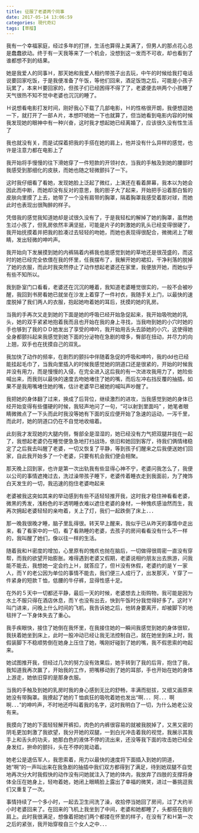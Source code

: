 ```yaml
---
title: 征服了老婆两个同事
date: 2017-05-14 13:06:59
categories: 現代奇幻
tags: [草榴]
---
```

我有一个幸福家庭，经过多年的打拼，生活也算得上美满了，但男人的那点花心总是蠢蠢欲动。终于有一天我等来了一个机会，没想到这一发而不可收，却也看到了谁都想不到的结果。

她是我爱人的同事Ｈ，那天她和我爱人相约带孩子出去玩，中午的时候给我打电话说要回家吃饭，于是我便准备了午饭，等他们回来，酒足饭饱之后，可能是小孩子玩累了，本来Ｈ要回家的，但孩子们已经困得不得了了，老婆便去哄两个小孩睡了天气很热不知不觉中老婆也沉沉的睡了。

Ｈ说想看电影打发时间，刚好我心下载了几部电影，Ｈ的性格很开朗，我便想逗她一下，就打开了一部Ａ片，本想吓唬她一下也就算了，但当她看到电影内容的时候我发现她的眼神中有一种兴奋，这时我才想起她已经离婚了，应该很久没有性生活了

我也就没有关，而是试探着把我的手搭在她的肩上，他并没有什么异样的感觉，也许是注意力都在电影上了

我开始将手慢慢的往下滑她穿了一件短款的开领衬衣，当我的手触及到她的腰部时我感受到那细化的皮肤，而她也随之轻微颤抖了一下。

这时我仔细看了看她，发现她脸上泛起了微红，上演还在看着屏幕，我本以为她会因此而中断，而她却没有反对的意思，我的胆子大了起来，开始把手沿着那白皙的皮肤向里摸了上去，她带了一个没有肩带的胸罩，隔着胸罩我感受着那对球，而她此时也表现出很陶醉的样子。

凭借我的感觉我知道她却是试很久没有了，于是我轻松的解掉了她的胸罩，虽然她生过小孩了，但乳房依然丰满坚挺，可能是片子的刺激她的乳头已经变得很硬了，我开始抚摸着并把我的脸凑过去轻轻的吻她，而她也表现得很配合，微微闭上了眼睛，发出轻微的呻吟声。

我开始向下发展摸到她的内裤隔着内裤我也能感觉到她的草地还是很茂盛的，而这时的她已经完全依偎在我的怀里，任我摆布了，我解开她的裙扣，干净利落的脱掉了她的衣服，而此时我突然停止了动作想起老婆还在家里，我便放开她，而她似乎有些不知所以。

我到卧室门口看看，老婆还在沉沉的睡着，我知道老婆睡觉很实的，一般不会被吵醒，我回到书房看她已就坐在沙发上着穿了一件衬衣，我随手关上门，以最快的速度脱掉了我们两人的衣服，抱起她吻着她的耳后，抚摸的她的乳房。

当我的手再次又走到她的下面是她的呼吸已经开始急促起来，我开始吸吮她的乳头，她的双手紧紧地抱着我而且也开始在我的身上寻找，当我吻到她的小穴时她的手也够到了我的ＤＤ她发出了享受的呻吟，我开始用舌头去舔她的小穴，这使得她全身都颤抖起来我感觉到她下面的分泌物在急剧的增多，臀部在扭动，并尽力的向上翘，双手也在抚摸自己的双乳。

我加快了动作的频率，在剧烈的颤抖中伴随着急促的呼吸和呻吟，我的dd也已经能挂起毛巾了，当我向里插入的时候我感觉她的阴道口还是很紧的，开始的时候我并没有用力，而是慢慢的入侵，在完全进入这后我的有一次进攻我用力了，她险些喊出来，而我则以最快的速度去吻她堵住了她的嘴，而后左冲右挡反覆的抽插，如果不是我用嘴堵住她的嘴，估计老婆早已被她的喊叫声吵醒了。

我把她的身体翻了过来，换成了后背位，继续激烈的进攻，当我感觉到她的身体已经开始变得有些僵硬的时候，我轻声地问了一句，“可以射到里面吗” ，她笔者眼睛微微点了一下头而此时我没等她有下面的反应便开始了急速的运动，一泻千里，而此时，她的阴道口仍在不自觉地收缩着。

此刻我才发现她的大腿内侧，臀部全是湿湿的，她已经没有力气把双腿并拢在一起了，我想起老婆仍在睡觉便急急地打扫战场，依旧和她回到客厅，待我们俩情绪稳定了之后我去叫醒了老婆，一切又恢复了平静，等到孩子们醒来之后我便送她们回家，自此我开始多了一个老婆，只要有机会我们便会相聚。

那天晚上回到家，也许是第一次出轨我有些显得心神不宁，老婆问我怎么了，我便以公司的事情遮掩过去，洗过澡带孩子睡下，老婆传着睡衣走到我面前，为了掩饰白天发生的一切，我迅速的抱住老婆吻起来

老婆被我这突如其来的举动感到有些不适轻轻推开我，这时我才稳住神看看老婆，微黑的秀发，浅粉色的半透明睡衣难以遮住老婆的身材，一种愧疚感油然而生，我再次拥起老婆轻轻的亲吻着，关上了灯，我们一起跌倒了床上．．．

那一晚我很晚才睡，脑子里乱得很。转天早上醒来，我似乎已从昨天的事情中走出来，看了看家中的一切，看了看熟睡的老婆，去孩子的房间看看没有什么不一样的，我叫醒了她们，像以往一样的生活。

随着我和Ｈ密度的增加，心里原有的愧疚也抛在脑后，一切做得很周密一直没有穿帮，而我的欲望开始膨胀。难得遇到老婆又假期，老婆说相约朋友出去旅游，问我能不能去，我想她一定会约上Ｈ，就答应了，但Ｈ没有休假，老婆约的是Ｙ一家人，而Ｙ的老公因为单位的事情不能去，我们便三人成行了，出发那天，Ｙ穿了一件紧身的短款Ｔ恤，低腰的牛仔裤，显得性感十足。

在外的５天中一切都还平静，最后一天的时候，老婆想去上街购物，我可能是因为水土不服只得在酒店休息，而Ｙ也没有出去，快到午饭时分我觉得好多了。这时Ｙ叫门进来，问晚上什么时间的飞机，我告诉她之后，他转身要离开，却被脚下的地毯拌了一下身体失去了重心。

我手疾眼快，接住了她倒在我怀里，在我接住她的一瞬间我感觉到她的身体很软，我扶着她坐到床上，此时一股冲动已经让我无法控制自己，就在她坐到床上时，我假装脚下不稳顺势倒在她身上压住了她，嘴刚好碰到了她的嘴，我不假思索的吻起来。

她试图推开我，但经过几次的努力没有效果后，她手转到了我的后背，抱住了我，我知道我再次赢了，开始我的工作，把嘴移动到了她的耳部，手也开始在她的身体上游走，她依旧穿的是那身衣服。

当我的手触及到她的乳房时我的身心感到无比的舒畅，丰满而挺拔，又细又画原来她没有带胸罩。我撩起了她的Ｔ恤疯狂的吸吮着她也发出“啊．．．阿．．．啊啊．．．”的呻吟声，不时地还呼叫着我的名字，这时我明白了一切，为什么她老公没有来。

我摸向了她的下面轻轻解开裤扣，肉色的内裤很容易的就被我脱掉了，又黑又密的阴毛更加刺激了我欲望，我分开她的双腿，一到白光冲击着我的视觉，我展示其我手上和舌头的功夫，她那白色的液体不停的流出来，还没等我下面的攻击她已经全身发红，拚命的颤抖，头在不停的晃动着。

她老公是退伍军人，我思索着，用力以最快的速度将下面插入到她的阴道，她“啊”的一声叫出来在我急剧的抽插中我们双方都得到了满足，待到她双腿不自觉地再次分大时我假快的动作没有问她就注入了她的体内，我放弃了四肢的支撑将身体全压在她身上，轻吻着她，她闭上眼睛脸上露出了幸福的微笑，进过一番挑逗我们又重复了一次。

事情持续了一个多小时，一起去卫生间洗了澡，收拾停当她回了房间，过了大约半小时老婆回来了。在回来的飞机上我坐到了中间，老婆和她都睡了，头都搭在我的肩上。此时我很满足，想像着把她们两个都搂在怀里的样子，在没有了和Ｈ第一次之后的紧张，我开始穿梭自三个女人之中．．．